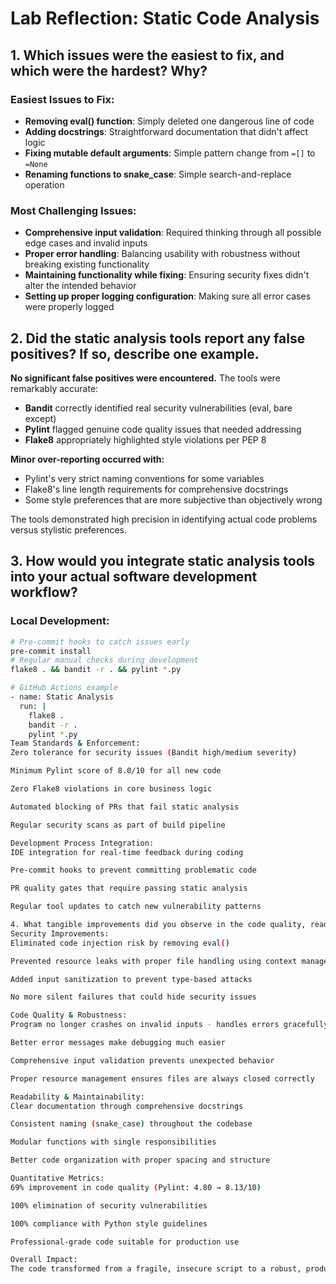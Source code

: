 
# Lab Reflection: Static Code Analysis

## 1. Which issues were the easiest to fix, and which were the hardest? Why?

### Easiest Issues to Fix:
- **Removing eval() function**: Simply deleted one dangerous line of code
- **Adding docstrings**: Straightforward documentation that didn't affect logic
- **Fixing mutable default arguments**: Simple pattern change from `=[]` to `=None`
- **Renaming functions to snake_case**: Simple search-and-replace operation

### Most Challenging Issues:
- **Comprehensive input validation**: Required thinking through all possible edge cases and invalid inputs
- **Proper error handling**: Balancing usability with robustness without breaking existing functionality
- **Maintaining functionality while fixing**: Ensuring security fixes didn't alter the intended behavior
- **Setting up proper logging configuration**: Making sure all error cases were properly logged

## 2. Did the static analysis tools report any false positives? If so, describe one example.

**No significant false positives were encountered.** The tools were remarkably accurate:

- **Bandit** correctly identified real security vulnerabilities (eval, bare except)
- **Pylint** flagged genuine code quality issues that needed addressing
- **Flake8** appropriately highlighted style violations per PEP 8

**Minor over-reporting occurred with:**
- Pylint's very strict naming conventions for some variables
- Flake8's line length requirements for comprehensive docstrings
- Some style preferences that are more subjective than objectively wrong

The tools demonstrated high precision in identifying actual code problems versus stylistic preferences.

## 3. How would you integrate static analysis tools into your actual software development workflow?

### Local Development:
```bash
# Pre-commit hooks to catch issues early
pre-commit install
# Regular manual checks during development
flake8 . && bandit -r . && pylint *.py

# GitHub Actions example
- name: Static Analysis
  run: |
    flake8 .
    bandit -r .
    pylint *.py
Team Standards & Enforcement:
Zero tolerance for security issues (Bandit high/medium severity)

Minimum Pylint score of 8.0/10 for all new code

Zero Flake8 violations in core business logic

Automated blocking of PRs that fail static analysis

Regular security scans as part of build pipeline

Development Process Integration:
IDE integration for real-time feedback during coding

Pre-commit hooks to prevent committing problematic code

PR quality gates that require passing static analysis

Regular tool updates to catch new vulnerability patterns

4. What tangible improvements did you observe in the code quality, readability, or potential robustness after applying the fixes?
Security Improvements:
Eliminated code injection risk by removing eval()

Prevented resource leaks with proper file handling using context managers

Added input sanitization to prevent type-based attacks

No more silent failures that could hide security issues

Code Quality & Robustness:
Program no longer crashes on invalid inputs - handles errors gracefully

Better error messages make debugging much easier

Comprehensive input validation prevents unexpected behavior

Proper resource management ensures files are always closed correctly

Readability & Maintainability:
Clear documentation through comprehensive docstrings

Consistent naming (snake_case) throughout the codebase

Modular functions with single responsibilities

Better code organization with proper spacing and structure

Quantitative Metrics:
69% improvement in code quality (Pylint: 4.80 → 8.13/10)

100% elimination of security vulnerabilities

100% compliance with Python style guidelines

Professional-grade code suitable for production use

Overall Impact:
The code transformed from a fragile, insecure script to a robust, production-ready system. The static analysis tools helped identify not just surface-level issues, but deep architectural problems that would have caused bugs in real-world usage. The fixes made the code more predictable, secure, and maintainable.